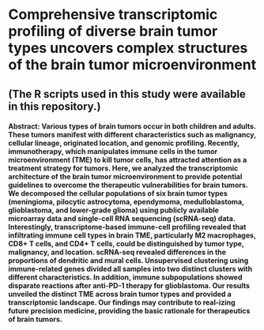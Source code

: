 Comprehensive transcriptomic profiling of diverse brain tumor types uncovers complex structures of the brain tumor microenvironment
=============
## (The R scripts used in this study were available in this repository.) 
#### Abstract: Various types of brain tumors occur in both children and adults. These tumors manifest with different characteristics such as malignancy, cellular lineage, originated location, and genomic profiling. Recently, immunotherapy, which manipulates immune cells in the tumor microenvironment (TME) to kill tumor cells, has attracted attention as a treatment strategy for tumors. Here, we analyzed the transcriptomic architecture of the brain tumor microenvironment to provide potential guidelines to overcome the therapeutic vulnerabilities for brain tumors. We decomposed the cellular populations of six brain tumor types (meningioma, pilocytic astrocytoma, ependymoma, medulloblastoma, glioblastoma, and lower-grade glioma) using publicly available microarray data and single-cell RNA sequencing (scRNA-seq) data. Interestingly, transcriptome-based immune-cell profiling revealed that infiltrating immune cell types in brain TME, particularly M2 macrophages, CD8+ T cells, and CD4+ T cells, could be distinguished by tumor type, malignancy, and location. scRNA-seq revealed differences in the proportions of dendritic and mural cells. Unsupervised clustering using immune-related genes divided all samples into two distinct clusters with different characteristics. In addition, immune subpopulations showed disparate reactions after anti-PD-1 therapy for glioblastoma. Our results unveiled the distinct TME across brain tumor types and provided a transcriptomic landscape. Our findings may contribute to real-izing future precision medicine, providing the basic rationale for therapeutics of brain tumors.
